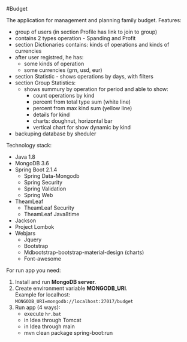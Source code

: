 #Budget  

The application for management and planning family budget.
Features:
 - group of users (in section Profile has link to join to group)
 - contains 2 types operation - Spanding and Profit
 - section Dictionaries contains: kinds of operations and kinds of currencies
 - after user registred, he has:
    - some kinds of operation
    - some currencies (grn, usd, eur)
 - section Statistic - shows operations by days, with filters
 - section Group Statistics:
    - shows summury by operation for period and able to show:
        * count operations by kind
        * percent from total type sum (white line) 
        * percent from max kind sum (yellow line)
        * details for kind
        * charts: doughnut, horizontal bar
        * vertical chart for show dynamic by kind
 - backuping database by sheduler 

 Technology stack:
   * Java 1.8 
   * MongoDB 3.6
   * Spring Boot 2.1.4
     * Spring Data-Mongodb
     * Spring Security
     * Spring Validation
     * Spring Web
   * TheamLeaf
     * TheamLeaf Security
     * TheamLeaf Java8time
   * Jackson
   * Project Lombok
   * Webjars
     * Jquery
     * Bootstrap
     * Mdbootstrap-bootstrap-material-design (charts)
     * Font-awesome
  
For run app you need:
 1. Install and run **MongoDB server**. 
 2. Create environment variable **MONGODB_URI**.  
    Example for localhost:  
    ``MONGODB_URI=mongodb://localhost:27017/budget``   
 3. Run app (4 ways):  
    - execute ``hr.bat``
    - in Idea through Tomcat
    - in Idea through main
    - mvn clean package spring-boot:run
 
 
    
 
     

  